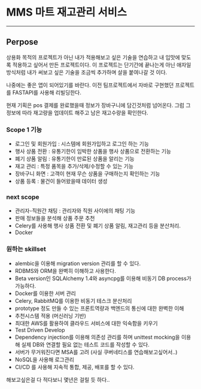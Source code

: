 
# MMS 마트 재고관리 서비스

-----

## **Perpose**
 상용화 목적의 프로젝트가 아닌 내가 적용해보고 싶은 기술을 연습하고 내 입맛에 맞도록 적용하고 싶어서 만든 프로젝트이다.
 이 프로젝트는 단기간에 끝나는게 아닌 애자일방식처럼 내가 써보고 싶은 기술을 조금씩 추가하며 살을 붙여나갈 것 이다.
 

나중에는 좋은 앱이 되어있기를 바란다. 이전 팀프로젝트에서 자바로 구현했던 프로젝트를 FASTAPI를 사용해 리빌딩한다.

현재 기획은 pos 결제를 완료했을때 정보가 장바구니에 담긴것처럼 넘어온다.
그럼 그 정보에 따라 재고량을 업데이트 해주고 남은 재고수량을 확인한다. 

### Scope 1 **기능** 

- 로그인 및 회원가입 : 시스템에 회원가입하고 로그인 하는 기능
- 행사 상품 전환 : 유통기한이 임박한 상품을 행사 상품으로 전환하는 기능
- 폐기 상품 알림 : 유통기한이 만료된 상품을 알리는 기능
- 재고 관리 : 특정 품목을 추가/삭제/수정할 수 있는 기능
- 장바구니 화면 : 고객이 현재 무슨 상품을 구매하는지 확인하는 기능
- 상품 등록  : 물건이 들어왔을때 데이터 생성


### next scope

- 관리자-직원간 채팅 : 관리자와 직원 사이에의 채팅 기능
- 판매 정보들을 분석해 상품 주문 추천
- Celery를 사용해 행사 상품 전환 및 폐기 상품 알림, 재고관리 등을 분산처리.
- Docker

### 원하는 skillset

- alembic을 이용해 migration version 관리를 할 수 있다.
- RDBMS와 ORM을 완벽히 이해하고 사용한다.
- Beta version인 SQLAlchemy 1.4와 asyncpg를 이용해 비동기 DB process가 가능하다.
- Docker를 이용한 서버 관리
- Celery, RabbitMQ를 이용한 비동기 테스크 분산처리
- prototype 정도 만들 수 있는 프론트역량과 백엔드의 통신에 대한 완벽한 이해
- 추천시스템 적용 (머신러닝 기반)
- 최대한 AWS를 활용하여 클라우드 서비스에 대한 익숙함을 키우기
- Test Driven Develop
- Dependency injection를 이용해 의존성 관리를 하며 unittest mocking을 이용해 실제 DB와 연결할 필요 없는 테스트 코드를 작성할 수 있다. 
- 서버가 무거워진다면 MSA를 고려 (사실 쿠버네티스를 연습해보고싶어서..)
- NoSQL을 사용해 로그관리
- CI/CD 를 사용해 지속적 통합, 제공, 배포를 할 수 있다.

해보고싶은걸 다 적다보니 몇년은 걸릴 듯 하다..